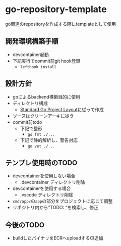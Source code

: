 # go-repository-template

go関連のrepositoryを作成する際にtemplateとして使用

## 開発環境構築手順

- devcontainer起動
- 下記実行でcommit前git hook登録
  - `lefthook install`

## 設計方針

- goによるbackend構築目的に使用
- ディレクトリ構成
  - [Standard Go Project Layout](https://github.com/golang-standards/project-layout/blob/master/README_ja.md#standard-go-project-layout)に従って作成
- ソースはクリーンアーキに従う
- commit前todo
  - 下記で整形
    - `go fmt ./...`
  - 下記で静的解析し、警告対応
    - `go vet ./...`

## テンプレ使用時のTODO

- devcontainerを使用しない場合
  - .devcontainer ディレクトリ削除
- devcontainerを使用する場合
  - .vscode ディレクトリ削除
- `cmd/app/`の`app`の部分をプロジェクトに応じて調整
- リポジトリ内から"TODO: "を検索し、修正

## 今後のTODO

- buildしたバイナリをECRへuploadするCI追加
